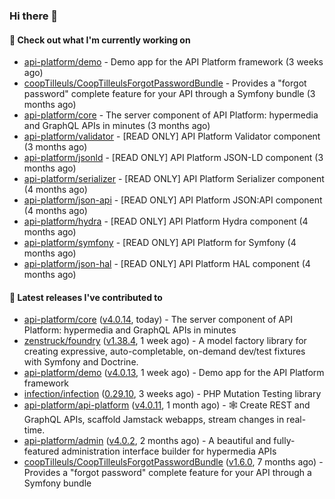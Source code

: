 ### Hi there 👋

#### 👷 Check out what I'm currently working on

- [api-platform/demo](https://github.com/api-platform/demo) - Demo app for the API Platform framework (3 weeks ago)
- [coopTilleuls/CoopTilleulsForgotPasswordBundle](https://github.com/coopTilleuls/CoopTilleulsForgotPasswordBundle) - Provides a &#34;forgot password&#34; complete feature for your API through a Symfony bundle (3 months ago)
- [api-platform/core](https://github.com/api-platform/core) - The server component of API Platform: hypermedia and GraphQL APIs in minutes (3 months ago)
- [api-platform/validator](https://github.com/api-platform/validator) - [READ ONLY] API Platform Validator component (3 months ago)
- [api-platform/jsonld](https://github.com/api-platform/jsonld) - [READ ONLY] API Platform JSON-LD component (3 months ago)
- [api-platform/serializer](https://github.com/api-platform/serializer) - [READ ONLY] API Platform Serializer component (4 months ago)
- [api-platform/json-api](https://github.com/api-platform/json-api) - [READ ONLY] API Platform JSON:API component (4 months ago)
- [api-platform/hydra](https://github.com/api-platform/hydra) - [READ ONLY] API Platform Hydra component (4 months ago)
- [api-platform/symfony](https://github.com/api-platform/symfony) - [READ ONLY] API Platform for Symfony (4 months ago)
- [api-platform/json-hal](https://github.com/api-platform/json-hal) - [READ ONLY] API Platform HAL component (4 months ago)

#### 🔭 Latest releases I've contributed to

- [api-platform/core](https://github.com/api-platform/core) ([v4.0.14](https://github.com/api-platform/core/releases/tag/v4.0.14), today) - The server component of API Platform: hypermedia and GraphQL APIs in minutes
- [zenstruck/foundry](https://github.com/zenstruck/foundry) ([v1.38.4](https://github.com/zenstruck/foundry/releases/tag/v1.38.4), 1 week ago) - A model factory library for creating expressive, auto-completable, on-demand dev/test fixtures with Symfony and Doctrine.
- [api-platform/demo](https://github.com/api-platform/demo) ([v4.0.13](https://github.com/api-platform/demo/releases/tag/v4.0.13), 1 week ago) - Demo app for the API Platform framework
- [infection/infection](https://github.com/infection/infection) ([0.29.10](https://github.com/infection/infection/releases/tag/0.29.10), 3 weeks ago) - PHP Mutation Testing library
- [api-platform/api-platform](https://github.com/api-platform/api-platform) ([v4.0.11](https://github.com/api-platform/api-platform/releases/tag/v4.0.11), 1 month ago) - 🕸️ Create REST and GraphQL APIs, scaffold Jamstack webapps, stream changes in real-time.
- [api-platform/admin](https://github.com/api-platform/admin) ([v4.0.2](https://github.com/api-platform/admin/releases/tag/v4.0.2), 2 months ago) - A beautiful and fully-featured administration interface builder for hypermedia APIs
- [coopTilleuls/CoopTilleulsForgotPasswordBundle](https://github.com/coopTilleuls/CoopTilleulsForgotPasswordBundle) ([v1.6.0](https://github.com/coopTilleuls/CoopTilleulsForgotPasswordBundle/releases/tag/v1.6.0), 7 months ago) - Provides a &#34;forgot password&#34; complete feature for your API through a Symfony bundle

